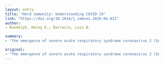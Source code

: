 ```yaml
---
layout: entry
title: "Herd immunity: Understanding COVID-19"
link: "https://doi.org/10.1016/j.immuni.2020.04.012"
author:
- Randolph, Haley E.; Barreiro, Luis B.

summary:
- "the emergence of severe acute respiratory syndrome coronavirus 2 (SARS-CoV-2) and 19 its associated disease, COVID-19, has demonstrated the devastating impact of a novel, infectious 20 pathogen on a susceptible population. Here, we explain the basic concepts of herd immunity and 21 discuss its implications in the context. We explain the basics of the concept and explain the implications of the disease."

original:
- "The emergence of severe acute respiratory syndrome coronavirus 2 (SARS-CoV-2) and 19 its associated disease, COVID-19, has demonstrated the devastating impact of a novel, infectious 20 pathogen on a susceptible population. Here, we explain the basic concepts of herd immunity and 21 discuss its implications in the context of COVID-19."
---
```


